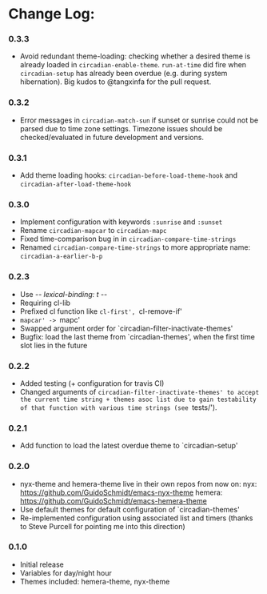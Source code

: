 # Change Log:

### 0.3.3
- Avoid redundant theme-loading: checking whether a desired theme is already
  loaded in `circadian-enable-theme`. `run-at-time` did fire when
  `circadian-setup` has already been overdue (e.g. during system hibernation). 
  Big kudos to @tangxinfa for the pull request.

### 0.3.2
- Error messages in `circadian-match-sun` if sunset or sunrise could not be
  parsed due to time zone settings. Timezone issues should be checked/evaluated in future
  development and versions.

### 0.3.1
- Add theme loading hooks: `circadian-before-load-theme-hook` and
  `circadian-after-load-theme-hook`

### 0.3.0
- Implement configuration with keywords `:sunrise` and `:sunset`
- Rename `circadian-mapcar` to `circadian-mapc`
- Fixed time-comparison bug in
  in `circadian-compare-time-strings`
- Renamed `circadian-compare-time-strings` to more appropriate name:
  `circadian-a-earlier-b-p`

### 0.2.3
- Use -*- lexical-binding: t -*-
- Requiring cl-lib
- Prefixed cl function like `cl-first', `cl-remove-if'
- `mapcar' -> `mapc'
- Swapped argument order for `circadian-filter-inactivate-themes'
- Bugfix: load the last theme from `circadian-themes', when the first
time slot lies in the future

### 0.2.2
- Added testing (+ configuration for travis CI)
- Changed arguments of `circadian-filter-inactivate-themes' to accept
the current time string + themes asoc list due to gain testability
of that function with various time strings (see `tests/').

### 0.2.1
- Add function to load the latest overdue theme to `circadian-setup'

### 0.2.0
- nyx-theme and hemera-theme live in their own repos from now on:
nyx: https://github.com/GuidoSchmidt/emacs-nyx-theme
hemera: https://github.com/GuidoSchmidt/emacs-hemera-theme
- Use default themes for default configuration of `circadian-themes'
- Re-implemented configuration using associated list and timers
(thanks to Steve Purcell for pointing me into this direction)

### 0.1.0
- Initial release
- Variables for day/night hour
- Themes included: hemera-theme, nyx-theme
